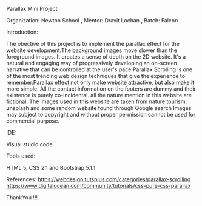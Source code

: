 Parallax Mini Project

Organization: Newton School , Mentor: Dravit Lochan , Batch: Falcon

Introduction:

The obective of this project is to implement the parallax effect for the website development.The background images move slower than the foreground images. It creates a sense of depth on the 2D website. It's a natural and engaging way of progressively developing an on-screen narrative that can be controlled at the user's pace.Parallax Scrolling is one of the most trending web design techniques that give the experience to remember.Parallax effect not only make website attractive, but also make it more simple. All the contact information on the footers are dummy and their existence is purely co-incidental. all the nature mention in this website are fictional. The images used in this website are taken from nature tourism, unsplash and some random website found through Google search Images may subject to copyright and without proper permission cannot be used for commercial purpose.

IDE:

Visual studio code

Tools used:

HTML 5, CSS 2.1 and Bootstrap 5.1.1

References:
https://webdesign.tutsplus.com/categories/parallax-scrolling
https://www.digitalocean.com/community/tutorials/css-pure-css-parallax


ThankYou !!!
